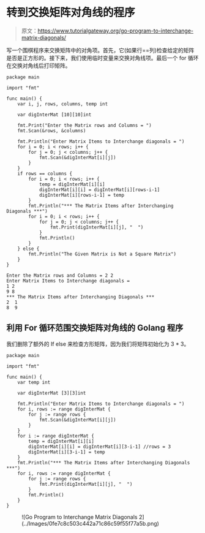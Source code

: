 # 转到交换矩阵对角线的程序

> 原文：<https://www.tutorialgateway.org/go-program-to-interchange-matrix-diagonals/>

写一个围棋程序来交换矩阵中的对角项。首先，它(如果行==列)检查给定的矩阵是否是正方形的。接下来，我们使用临时变量来交换对角线项。最后一个 for 循环在交换对角线后打印矩阵。

```
package main

import "fmt"

func main() {
    var i, j, rows, columns, temp int

    var digInterMat [10][10]int

    fmt.Print("Enter the Matrix rows and Columns = ")
    fmt.Scan(&rows, &columns)

    fmt.Println("Enter Matrix Items to Interchange diagonals = ")
    for i = 0; i < rows; i++ {
        for j = 0; j < columns; j++ {
            fmt.Scan(&digInterMat[i][j])
        }
    }
    if rows == columns {
        for i = 0; i < rows; i++ {
            temp = digInterMat[i][i]
            digInterMat[i][i] = digInterMat[i][rows-i-1]
            digInterMat[i][rows-i-1] = temp
        }
        fmt.Println("*** The Matrix Items after Interchanging Diagonals ***")
        for i = 0; i < rows; i++ {
            for j = 0; j < columns; j++ {
                fmt.Print(digInterMat[i][j], "  ")
            }
            fmt.Println()
        }
    } else {
        fmt.Println("The Given Matrix is Not a Square Matrix")
    }
}
```

```
Enter the Matrix rows and Columns = 2 2
Enter Matrix Items to Interchange diagonals = 
1 2
9 8
*** The Matrix Items after Interchanging Diagonals ***
2  1  
8  9 
```

## 利用 For 循环范围交换矩阵对角线的 Golang 程序

我们删除了额外的 If else 来检查方形矩阵，因为我们将矩阵初始化为 3 * 3。

```
package main

import "fmt"

func main() {
    var temp int

    var digInterMat [3][3]int

    fmt.Println("Enter Matrix Items to Interchange diagonals = ")
    for i, rows := range digInterMat {
        for j := range rows {
            fmt.Scan(&digInterMat[i][j])
        }
    }
    for i := range digInterMat {
        temp = digInterMat[i][i]
        digInterMat[i][i] = digInterMat[i][3-i-1] //rows = 3
        digInterMat[i][3-i-1] = temp
    }
    fmt.Println("*** The Matrix Items after Interchanging Diagonals ***")
    for i, rows := range digInterMat {
        for j := range rows {
            fmt.Print(digInterMat[i][j], "  ")
        }
        fmt.Println()
    }
}
```

<figure class="wp-block-image size-large">![Go Program to Interchange Matrix Diagonals 2](../Images/0fe7c8c503c442a71c86c59f55f77a5b.png)</figure>